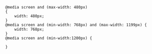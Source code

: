         @media screen and (max-width: 480px)
        {
            width: 480px;
        }
        @media screen and (min-width: 768px) and (max-width: 1199px) {
            width: 768px;
        }
        @media screen and (min-width:1200px) {
 
        }